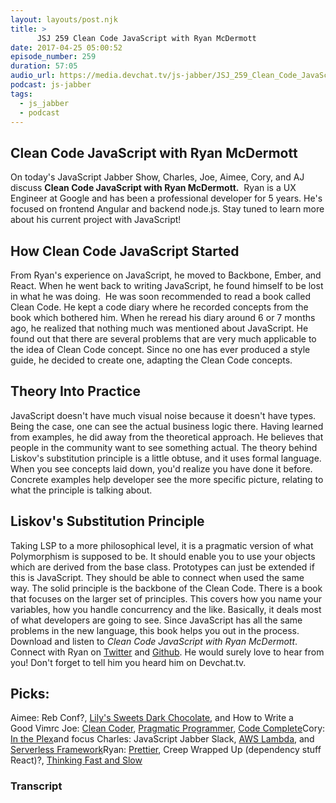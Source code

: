 ```yaml
---
layout: layouts/post.njk
title: >
      JSJ 259 Clean Code JavaScript with Ryan McDermott
date: 2017-04-25 05:00:52
episode_number: 259
duration: 57:05
audio_url: https://media.devchat.tv/js-jabber/JSJ_259_Clean_Code_JavaScript_with_Ryan_McDermott.mp3
podcast: js-jabber
tags: 
  - js_jabber
  - podcast
---
```


## Clean Code JavaScript with Ryan McDermott
On today's JavaScript Jabber Show, Charles, Joe, Aimee, Cory, and AJ discuss **Clean Code JavaScript with Ryan McDermott.** &nbsp;Ryan is a UX Engineer at Google and has been a professional developer for 5 years. He's focused on frontend Angular and backend node.js. Stay tuned to learn more about his current project with JavaScript!
## How Clean Code JavaScript Started
From Ryan's experience on JavaScript, he moved to Backbone, Ember, and React. When he went back to writing JavaScript, he found himself to be lost in what he was doing. &nbsp;He was soon recommended to read a book called Clean Code. He kept a code diary where he recorded concepts from the book which bothered him. When he reread his diary around 6 or 7 months ago, he realized that nothing much was mentioned about JavaScript. He found out that there are several problems that are very much applicable to the idea of Clean Code concept. Since no one has ever produced a style guide, he decided to create one, adapting the Clean Code concepts.
## Theory Into Practice
JavaScript doesn't have much visual noise because it doesn't have types. Being the case, one can see the actual business logic there. Having learned from examples, he did away from the theoretical approach. He believes that people in the community want to see something actual. The theory behind Liskov's substitution principle is a little obtuse, and it uses formal language. When you see concepts laid down, you'd realize you have done it before. Concrete examples help developer see the more specific picture, relating to what the principle is talking about.
## Liskov's Substitution Principle
Taking LSP to a more philosophical level, it is a pragmatic version of what Polymorphism is supposed to be. It should enable you to use your objects which are derived from the base class. Prototypes can just be extended if this is JavaScript. They should be able to connect when used the same way. The solid principle is the backbone of the Clean Code. There is a book that focuses on the larger set of principles. This covers how you name your variables, how you handle concurrency and the like. Basically, it deals most of what developers are going to see. Since JavaScript has all the same problems in the new language, this book helps you out in the process. Download and listen to _Clean Code JavaScript with Ryan McDermott_. Connect with Ryan&nbsp;on [Twitter](https://twitter.com/ryconoclast?lang=ehttps://twitter.com/ryconoclast?lang=enn) and [Github](https://github.com/ryanmcdermott). He would surely love to hear from you! Don't forget to tell him you heard him on Devchat.tv.
## Picks:
Aimee: Reb Conf?, [Lily's Sweets Dark Chocolate](http://lilyssweets.com/dark-chocolate-bars/), and How to Write a Good&nbsp;Vimrc Joe: [Clean Coder](https://www.amazon.com/Clean-Coder-Conduct-Professional-Programmers/dp/0137081073), [Pragmatic Programmer](https://www.amazon.com/Pragmatic-Programmer-Journeyman-Master/dp/020161622X), [Code Complete](https://www.amazon.com/Code-Complete-Practical-Handbook-Construction/dp/0735619670)Cory: [In the Plex](https://www.amazon.com/Plex-Google-Thinks-Works-Shapes/dp/1455875724)and focus Charles: JavaScript Jabber Slack, [AWS Lambda](https://aws.amazon.com/lambda/details/), and [Serverless Framework](https://serverless.com/framework/docs/providers/aws/guide/functions/)Ryan: [Prettier](https://www.reddit.com/r/javascript/comments/5n5oox/a_prettier_javascript_formatter/), Creep Wrapped Up (dependency stuff React)?, [Thinking Fast and Slow](https://www.amazon.com/Thinking-Fast-Slow-Daniel-Kahneman/dp/0374533555)

### Transcript


